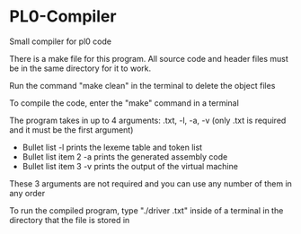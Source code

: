 # PL0-Compiler
Small compiler for pl0 code

There is a make file for this program. All source code and header files must be in the same directory for it to work.

Run the command "make clean" in the terminal to delete the object files

To compile the code, enter the "make" command in a terminal

The program takes in up to 4 arguments: <filename>.txt, -l, -a, -v (only <filename>.txt is required and it must be the first argument)

* Bullet list -l prints the lexeme table and token list
* Bullet list item 2 -a prints the generated assembly code
* Bullet list item 3 -v prints the output of the virtual machine

These 3 arguments are not required and you can use any number of them in any order

To run the compiled program, type "./driver <filename>.txt" inside of a terminal in the directory that the file is stored in
